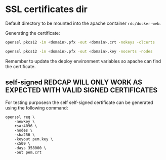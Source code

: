 # SSL certificates dir

Default directory to be mounted into the apache container `rdc/docker-web`.

Generating the certificate:

```bash
openssl pkcs12 -in <domain>.pfx -out <domain>.crt -nokeys -clcerts

openssl pkcs12 -in <domain>.pfx -out <domain>.key -nocerts -nodes
```
Remember to update the deploy environment variables so apache can find the certificate.

## self-signed **REDCAP WILL ONLY WORK AS EXPECTED WITH VALID SIGNED CERTIFICATES**

For testing purposesn the self self-signed certificate can be generated using the following command:
```
openssl req \
    -newkey \
    rsa:4096 \
    -nodes \
    -sha256 \
    -keyout pem.key \
    -x509 \
    -days 358000 \
    -out pem.crt
```
